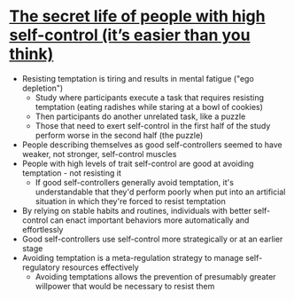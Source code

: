 # [The secret life of people with high self-control (it’s easier than you think)](https://riikkaiivanainen.medium.com/the-secret-life-of-people-with-high-self-control-its-easier-than-you-think-7dd26fb5282c)

* Resisting temptation is tiring and results in mental fatigue ("ego depletion")
  * Study where participants execute a task that requires resisting temptation (eating radishes while staring at a bowl of cookies)
  * Then participants do another unrelated task, like a puzzle
  * Those that need to exert self-control in the first half of the study perform worse in the second half (the puzzle)
* People describing themselves as good self-controllers seemed to have weaker, not stronger, self-control muscles
* People with high levels of trait self-control are good at avoiding temptation - not resisting it
  * If good self-controllers generally avoid temptation, it's understandable that they'd perform poorly when put into an artificial situation in which they're forced to resist temptation
* By relying on stable habits and routines, individuals with better self-control can enact important behaviors more automatically and effortlessly
* Good self-controllers use self-control more strategically or at an earlier stage
* Avoiding temptation is a meta-regulation strategy to manage self-regulatory resources effectively
  * Avoiding temptations allows the prevention of presumably greater willpower that would be necessary to resist them
